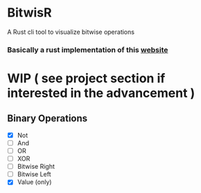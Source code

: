 # BitwisR
A Rust cli tool to visualize bitwise operations

### Basically a rust implementation of this [website](http://bitwisecmd.com/)

# WIP ( see project section if interested in the advancement )

## Binary Operations

- [x] Not
- [ ] And
- [ ] OR
- [ ] XOR
- [ ] Bitwise Right
- [ ] Bitwise Left
- [x] Value (only)
